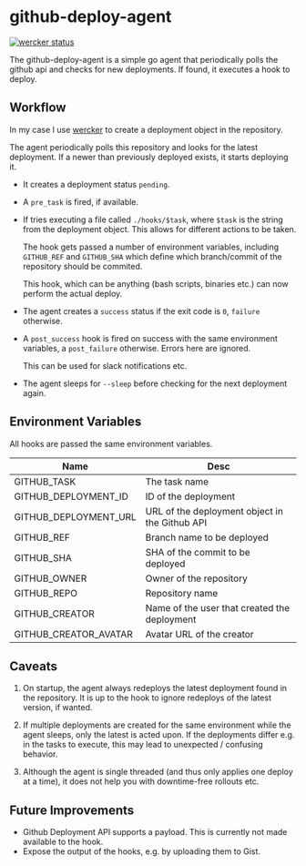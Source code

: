 # github-deploy-agent

[![wercker status](https://app.wercker.com/status/47137a6deb02cc9038120d2b8e57771b/m "wercker status")](https://app.wercker.com/project/bykey/47137a6deb02cc9038120d2b8e57771b)

The github-deploy-agent is a simple go agent that periodically polls the github api and checks for new deployments.
If found, it executes a hook to deploy.

## Workflow

In my case I use [wercker](https://wercker.com) to create a deployment object in the repository.

The agent periodically polls this repository and looks for the latest deployment.
If a newer than previously deployed exists, it starts deploying it.

 * It creates a deployment status `pending`.
 * A `pre_task` is fired, if available.
 * If tries executing a file called `./hooks/$task`, where `$task` is the string
   from the deployment object. This allows for different actions to be taken.

   The hook gets passed a number of environment variables, including `GITHUB_REF` and `GITHUB_SHA`
   which define which branch/commit of the repository should be commited.

   This hook, which can be anything (bash scripts, binaries etc.) can now perform the actual deploy.

 * The agent creates a `success` status if the exit code is `0`, `failure` otherwise.
 * A `post_success` hook is fired on success with the same environment variables,
   a `post_failure` otherwise. Errors here are ignored.

   This can be used for slack notifications etc.
 * The agent sleeps for `--sleep` before checking for the next deployment again.

## Environment Variables

All hooks are passed the same environment variables.

Name                   | Desc
-----------------------|--------------------
GITHUB_TASK            | The task name
GITHUB_DEPLOYMENT_ID   | ID of the deployment
GITHUB_DEPLOYMENT_URL  | URL of the deployment object in the Github API
GITHUB_REF             | Branch name to be deployed
GITHUB_SHA             | SHA of the commit to be deployed
GITHUB_OWNER           | Owner of the repository
GITHUB_REPO            | Repository name
GITHUB_CREATOR         | Name of the user that created the deployment
GITHUB_CREATOR_AVATAR  | Avatar URL of the creator

## Caveats

1. On startup, the agent always redeploys the latest deployment found in the repository. It is up
   to the hook to ignore redeploys of the latest version, if wanted.

2. If multiple deployments are created for the same environment while the agent sleeps,
   only the latest is acted upon. If the deployments differ e.g. in the tasks to execute,
   this may lead to unexpected / confusing behavior.

3. Although the agent is single threaded (and thus only applies one deploy at a time), it
   does not help you with downtime-free rollouts etc.

## Future Improvements
* Github Deployment API supports a payload. This is currently not made available to the hook.
* Expose the output of the hooks, e.g. by uploading them to Gist.
